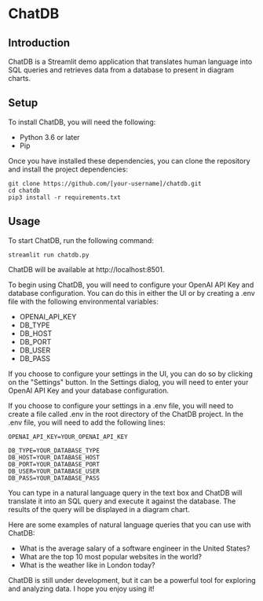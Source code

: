 # ChatDB

## Introduction

ChatDB is a Streamlit demo application that translates human language into SQL queries and retrieves data from a database to present in diagram charts.

## Setup

To install ChatDB, you will need the following:

* Python 3.6 or later
* Pip

Once you have installed these dependencies, you can clone the repository and install the project dependencies:

```
git clone https://github.com/[your-username]/chatdb.git
cd chatdb
pip3 install -r requirements.txt
```

## Usage

To start ChatDB, run the following command:

```
streamlit run chatdb.py
```

ChatDB will be available at http://localhost:8501.

To begin using ChatDB, you will need to configure your OpenAI API Key and database configuration. You can do this in either the UI or by creating a .env file with the following environmental variables:

* OPENAI_API_KEY
* DB_TYPE
* DB_HOST
* DB_PORT
* DB_USER
* DB_PASS

If you choose to configure your settings in the UI, you can do so by clicking on the "Settings" button. In the Settings dialog, you will need to enter your OpenAI API Key and your database configuration.

If you choose to configure your settings in a .env file, you will need to create a file called .env in the root directory of the ChatDB project. In the .env file, you will need to add the following lines:

```
OPENAI_API_KEY=YOUR_OPENAI_API_KEY

DB_TYPE=YOUR_DATABASE_TYPE
DB_HOST=YOUR_DATABASE_HOST
DB_PORT=YOUR_DATABASE_PORT
DB_USER=YOUR_DATABASE_USER
DB_PASS=YOUR_DATABASE_PASS
```

You can type in a natural language query in the text box and ChatDB will translate it into an SQL query and execute it against the database. The results of the query will be displayed in a diagram chart.

Here are some examples of natural language queries that you can use with ChatDB:

* What is the average salary of a software engineer in the United States?
* What are the top 10 most popular websites in the world?
* What is the weather like in London today?

ChatDB is still under development, but it can be a powerful tool for exploring and analyzing data. I hope you enjoy using it!
